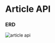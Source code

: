 # Article API

### ERD
![article api](https://github.com/agungtriu/article-api/assets/28708755/b5e4eba4-ebc3-4546-a507-ef24d76ad619)
